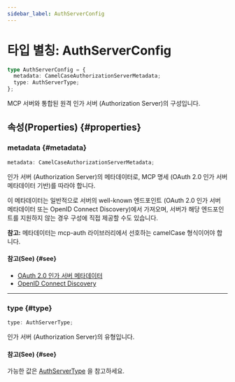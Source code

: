 ```yaml
---
sidebar_label: AuthServerConfig
---
```


# 타입 별칭: AuthServerConfig

```ts
type AuthServerConfig = {
  metadata: CamelCaseAuthorizationServerMetadata;
  type: AuthServerType;
};
```

MCP 서버와 통합된 원격 인가 서버 (Authorization Server)의 구성입니다.

## 속성(Properties) {#properties}

### metadata {#metadata}

```ts
metadata: CamelCaseAuthorizationServerMetadata;
```

인가 서버 (Authorization Server)의 메타데이터로, MCP 명세 (OAuth 2.0 인가 서버 메타데이터 기반)를 따라야 합니다.

이 메타데이터는 일반적으로 서버의 well-known 엔드포인트 (OAuth 2.0 인가 서버 메타데이터 또는 OpenID Connect Discovery)에서 가져오며, 서버가 해당 엔드포인트를 지원하지 않는 경우 구성에 직접 제공할 수도 있습니다.

**참고:** 메타데이터는 mcp-auth 라이브러리에서 선호하는 camelCase 형식이어야 합니다.

#### 참고(See) {#see}

 - [OAuth 2.0 인가 서버 메타데이터](https://datatracker.ietf.org/doc/html/rfc8414)
 - [OpenID Connect Discovery](https://openid.net/specs/openid-connect-discovery-1_0.html)

***

### type {#type}

```ts
type: AuthServerType;
```

인가 서버 (Authorization Server)의 유형입니다.

#### 참고(See) {#see}

가능한 값은 [AuthServerType](/references/js/type-aliases/AuthServerType.md) 을 참고하세요.

